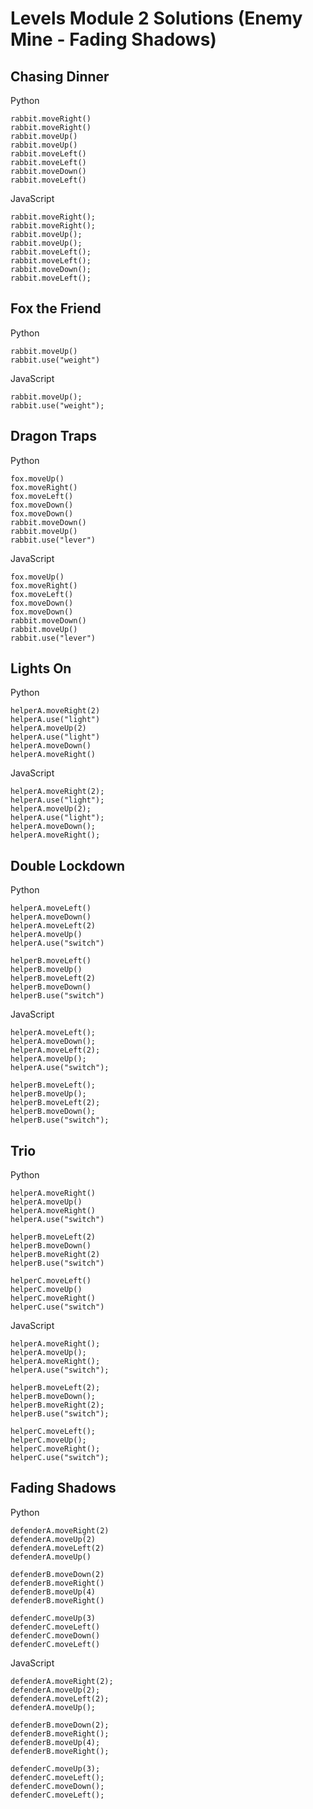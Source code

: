 # Levels Module 2 Solutions (Enemy Mine - Fading Shadows)

## Chasing Dinner

Python

```
rabbit.moveRight()
rabbit.moveRight()
rabbit.moveUp()
rabbit.moveUp()
rabbit.moveLeft()
rabbit.moveLeft()
rabbit.moveDown()
rabbit.moveLeft()
```

JavaScript

```
rabbit.moveRight();
rabbit.moveRight();
rabbit.moveUp();
rabbit.moveUp();
rabbit.moveLeft();
rabbit.moveLeft();
rabbit.moveDown();
rabbit.moveLeft();
```

## Fox the Friend

Python

```
rabbit.moveUp()
rabbit.use("weight")
```

JavaScript

```
rabbit.moveUp();
rabbit.use("weight");
```

## Dragon Traps

Python

```
fox.moveUp()
fox.moveRight()
fox.moveLeft()
fox.moveDown()
fox.moveDown()
rabbit.moveDown()
rabbit.moveUp()
rabbit.use("lever")
```

JavaScript

```
fox.moveUp()
fox.moveRight()
fox.moveLeft()
fox.moveDown()
fox.moveDown()
rabbit.moveDown()
rabbit.moveUp()
rabbit.use("lever")
```

## Lights On

Python

```
helperA.moveRight(2)
helperA.use("light")
helperA.moveUp(2)
helperA.use("light")
helperA.moveDown()
helperA.moveRight()

```

JavaScript

```
helperA.moveRight(2);
helperA.use("light");
helperA.moveUp(2);
helperA.use("light");
helperA.moveDown();
helperA.moveRight();
```

## Double Lockdown

Python

```
helperA.moveLeft()
helperA.moveDown()
helperA.moveLeft(2)
helperA.moveUp()
helperA.use("switch")

helperB.moveLeft()
helperB.moveUp()
helperB.moveLeft(2)
helperB.moveDown()
helperB.use("switch")
```

JavaScript

```
helperA.moveLeft();
helperA.moveDown();
helperA.moveLeft(2);
helperA.moveUp();
helperA.use("switch");

helperB.moveLeft();
helperB.moveUp();
helperB.moveLeft(2);
helperB.moveDown();
helperB.use("switch");
```

## Trio

Python

```
helperA.moveRight()
helperA.moveUp()
helperA.moveRight()
helperA.use("switch")

helperB.moveLeft(2)
helperB.moveDown()
helperB.moveRight(2)
helperB.use("switch")

helperC.moveLeft()
helperC.moveUp()
helperC.moveRight()
helperC.use("switch")
```

JavaScript

```
helperA.moveRight();
helperA.moveUp();
helperA.moveRight();
helperA.use("switch");

helperB.moveLeft(2);
helperB.moveDown();
helperB.moveRight(2);
helperB.use("switch");

helperC.moveLeft();
helperC.moveUp();
helperC.moveRight();
helperC.use("switch");
```

## Fading Shadows

Python

```
defenderA.moveRight(2)
defenderA.moveUp(2)
defenderA.moveLeft(2)
defenderA.moveUp()

defenderB.moveDown(2)
defenderB.moveRight()
defenderB.moveUp(4)
defenderB.moveRight()

defenderC.moveUp(3)
defenderC.moveLeft()
defenderC.moveDown()
defenderC.moveLeft()
```

JavaScript

```
defenderA.moveRight(2);
defenderA.moveUp(2);
defenderA.moveLeft(2);
defenderA.moveUp();

defenderB.moveDown(2);
defenderB.moveRight();
defenderB.moveUp(4);
defenderB.moveRight();

defenderC.moveUp(3);
defenderC.moveLeft();
defenderC.moveDown();
defenderC.moveLeft();
```
